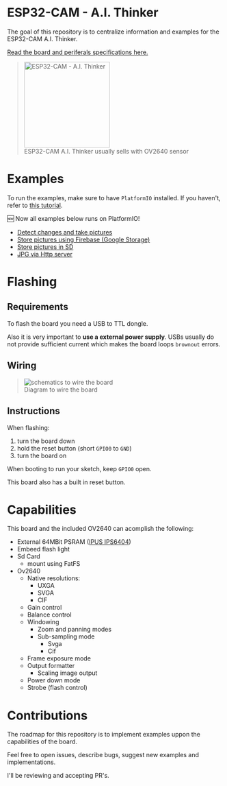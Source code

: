 # ESP32-CAM - A.I. Thinker

The goal of this repository is to centralize information and examples for the ESP32-CAM A.I. Thinker.

[Read the board and periferals specifications here.](./docs/about-esp32-cam.md)

> <img src="https://www.open-electronics.org/wp-content/uploads/2018/10/ESP32-CAM.jpg" width="auto" height="200" alt="ESP32-CAM - A.I. Thinker" /><br/>
> ESP32-CAM A.I. Thinker usually sells with OV2640 sensor

# Examples

To run the examples, make sure to have `PlatformIO` installed. If you haven't, refer to [this tutorial](https://platformio.org/install/ide?install=vscode).

:new: Now all examples below runs on PlatformIO!

- [Detect changes and take pictures](./examples/change_detection)
- [Store pictures using Firebase (Google Storage)](./examples/google_storage)
- [Store pictures in SD](./examples/sd_jpg)
- [JPG via Http server](./examples/http_jpg)

# Flashing

## Requirements

To flash the board you need a USB to TTL dongle.

Also it is very important to **use a external power supply**. USBs usually do not provide sufficient current which makes the board loops `brownout` errors.

## Wiring

> ![schematics to wire the board](./assets/Wiring-with-usb-ttl.png)<br />
> Diagram to wire the board

## Instructions

When flashing:

1. turn the board down
2. hold the reset button (short `GPIO0` to `GND`)
3. turn the board on

When booting to run your sketch, keep `GPIO0` open.

This board also has a built in reset button.

# Capabilities

This board and the included OV2640 can acomplish the following:

- External 64MBit PSRAM ([IPUS IPS6404](./assets/IPUS_IPS6404_Datasheet.pdf))
- Embeed flash light
- Sd Card
  - mount using FatFS
- Ov2640
  - Native resolutions:
    - UXGA
    - SVGA
    - CIF
  - Gain control
  - Balance control
  - Windowing
    - Zoom and panning modes
    - Sub-sampling mode
      - Svga
      - Cif
  - Frame exposure mode
  - Output formatter
    - Scaling image output
  - Power down mode
  - Strobe (flash control)

# Contributions

The roadmap for this repository is to implement examples uppon the capabilities of the board.

Feel free to open issues, describe bugs, suggest new examples and implementations.

I'll be reviewing and accepting PR's.

